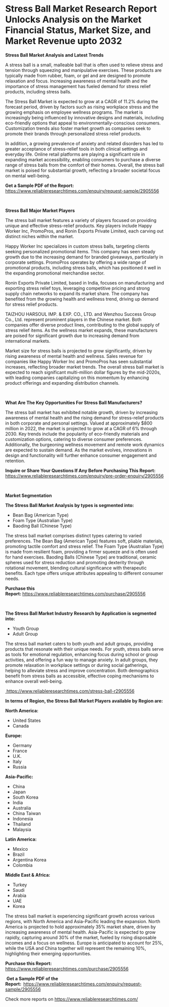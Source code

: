 <p><h1>Stress Ball Market Research Report Unlocks Analysis on the Market Financial Status, Market Size, and Market Revenue upto 2032</h1></p><p><strong>Stress Ball Market Analysis and Latest Trends</strong></p>
<p><p>A stress ball is a small, malleable ball that is often used to relieve stress and tension through squeezing and manipulative exercises. These products are typically made from rubber, foam, or gel and are designed to promote relaxation and focus. Increasing awareness of mental health and the importance of stress management has fueled demand for stress relief products, including stress balls.</p><p>The Stress Ball Market is expected to grow at a CAGR of 11.2% during the forecast period, driven by factors such as rising workplace stress and the growing emphasis on employee wellness programs. The market is increasingly being influenced by innovative designs and materials, including eco-friendly options that appeal to environmentally-conscious consumers. Customization trends also foster market growth as companies seek to promote their brands through personalized stress relief products.</p><p>In addition, a growing prevalence of anxiety and related disorders has led to greater acceptance of stress-relief tools in both clinical settings and everyday life. Online retail platforms are playing a significant role in expanding market accessibility, enabling consumers to purchase a diverse range of stress balls from the comfort of their homes. Overall, the stress ball market is poised for substantial growth, reflecting a broader societal focus on mental well-being.</p></p>
<p><strong>Get a Sample PDF of the Report:&nbsp;</strong> <a href="https://www.reliableresearchtimes.com/enquiry/request-sample/2905556?utm_campaign=2117&utm_medium=2&utm_source=Github&utm_content=ia&utm_term=12032025&utm_id=stress-ball">https://www.reliableresearchtimes.com/enquiry/request-sample/2905556</a></p>
<p>&nbsp;</p>
<p><strong>Stress Ball Major Market Players</strong></p>
<p><p>The stress ball market features a variety of players focused on providing unique and effective stress-relief products. Key players include Happy Worker Inc, PromoPros, and Ronin Exports Private Limited, each carving out distinct niches within the market.</p><p>Happy Worker Inc specializes in custom stress balls, targeting clients seeking personalized promotional items. This company has seen steady growth due to the increasing demand for branded giveaways, particularly in corporate settings. PromoPros operates by offering a wide range of promotional products, including stress balls, which has positioned it well in the expanding promotional merchandise sector.</p><p>Ronin Exports Private Limited, based in India, focuses on manufacturing and exporting stress relief toys, leveraging competitive pricing and strong supply chain networks to expand its market share. The company has benefited from the growing health and wellness trend, driving up demand for stress relief products.</p><p>TAIZHOU HARSOUL IMP. & EXP. CO., LTD. and Wenzhou Success Group Co., Ltd. represent prominent players in the Chinese market. Both companies offer diverse product lines, contributing to the global supply of stress relief items. As the wellness market expands, these manufacturers are poised for significant growth due to increasing demand from international markets.</p><p>Market size for stress balls is projected to grow significantly, driven by rising awareness of mental health and wellness. Sales revenue for companies like Happy Worker Inc and PromoPros has seen substantial increases, reflecting broader market trends. The overall stress ball market is expected to reach significant multi-million dollar figures by the mid-2020s, with leading companies capitalizing on this momentum by enhancing product offerings and expanding distribution channels.</p></p>
<p>&nbsp;</p>
<p><strong>What Are The Key Opportunities For Stress Ball Manufacturers?</strong></p>
<p><p>The stress ball market has exhibited notable growth, driven by increasing awareness of mental health and the rising demand for stress-relief products in both corporate and personal settings. Valued at approximately $800 million in 2022, the market is projected to grow at a CAGR of 6% through 2030. Key trends include the popularity of eco-friendly materials and customization options, catering to diverse consumer preferences. Additionally, the burgeoning wellness movement and remote work dynamics are expected to sustain demand. As the market evolves, innovations in design and functionality will further enhance consumer engagement and retention.</p></p>
<p><strong>Inquire or Share Your Questions If Any Before Purchasing This Report:</strong> <a href="https://www.reliableresearchtimes.com/enquiry/pre-order-enquiry/2905556?utm_campaign=2117&utm_medium=2&utm_source=Github&utm_content=ia&utm_term=12032025&utm_id=stress-ball">https://www.reliableresearchtimes.com/enquiry/pre-order-enquiry/2905556</a></p>
<p>&nbsp;</p>
<p><strong>Market Segmentation</strong></p>
<p><strong>The Stress Ball Market Analysis by types is segmented into:</strong></p>
<p><ul><li>Bean Bag (American Type)</li><li>Foam Type (Australian Type)</li><li>Baoding Ball (Chinese Type)</li></ul></p>
<p><p>The stress ball market comprises distinct types catering to varied preferences. The Bean Bag (American Type) features soft, pliable materials, promoting tactile comfort and stress relief. The Foam Type (Australian Type) is made from resilient foam, providing a firmer squeeze and is often used for hand exercises. Baoding Balls (Chinese Type) are traditional, ceramic spheres used for stress reduction and promoting dexterity through rotational movement, blending cultural significance with therapeutic benefits. Each type offers unique attributes appealing to different consumer needs.</p></p>
<p><strong>Purchase this Report:&nbsp;</strong><a href="https://www.reliableresearchtimes.com/purchase/2905556?utm_campaign=2117&utm_medium=2&utm_source=Github&utm_content=ia&utm_term=12032025&utm_id=stress-ball">https://www.reliableresearchtimes.com/purchase/2905556</a></p>
<p>&nbsp;</p>
<p><strong>The Stress Ball Market Industry Research by Application is segmented into:</strong></p>
<p><ul><li>Youth Group</li><li>Adult Group</li></ul></p>
<p><p>The stress ball market caters to both youth and adult groups, providing products that resonate with their unique needs. For youth, stress balls serve as tools for emotional regulation, enhancing focus during school or group activities, and offering a fun way to manage anxiety. In adult groups, they promote relaxation in workplace settings or during social gatherings, helping to alleviate stress and improve concentration. Both demographics benefit from stress balls as accessible, effective coping mechanisms to enhance overall well-being.</p></p>
<p><a href="https://www.reliableresearchtimes.com/stress-ball-r2905556?utm_campaign=2117&utm_medium=2&utm_source=Github&utm_content=ia&utm_term=12032025&utm_id=stress-ball">&nbsp;https://www.reliableresearchtimes.com/stress-ball-r2905556</a></p>
<p><strong>In terms of Region, the Stress Ball Market Players available by Region are:</strong></p>
<p>
    <p> <strong> North America: </strong>
        <ul>
            <li>United States</li>
            <li>Canada</li>
        </ul>
        </p> 
    <p> <strong> Europe: </strong>
        <ul>
            <li>Germany</li>
            <li>France</li>
            <li>U.K.</li>
            <li>Italy</li>
            <li>Russia</li>
        </ul>
        </p> 
    <p> <strong> Asia-Pacific: </strong>
        <ul>
            <li>China</li>
            <li>Japan</li>
            <li>South Korea</li>
            <li>India</li>
            <li>Australia</li>
            <li>China Taiwan</li>
            <li>Indonesia</li>
            <li>Thailand</li>
            <li>Malaysia</li>
        </ul>
        </p> 
    <p> <strong> Latin America: </strong>
        <ul>
            <li>Mexico</li>
            <li>Brazil</li>
            <li>Argentina Korea</li>
            <li>Colombia</li>
        </ul>
        </p> 
    <p> <strong> Middle East & Africa: </strong>
        <ul>
            <li>Turkey</li>
            <li>Saudi</li>
            <li>Arabia</li>
            <li>UAE</li>
            <li>Korea</li>
        </ul>
    </p>
    </p>
<p><p>The stress ball market is experiencing significant growth across various regions, with North America and Asia-Pacific leading the expansion. North America is projected to hold approximately 35% market share, driven by increasing awareness of mental health. Asia-Pacific is expected to grow rapidly, capturing around 30% of the market, fueled by rising disposable incomes and a focus on wellness. Europe is anticipated to account for 25%, while the USA and China together will represent the remaining 10%, highlighting their emerging opportunities.</p></p>
<p><strong>Purchase this Report: </strong><a href="https://www.reliableresearchtimes.com/purchase/2905556?utm_campaign=2117&utm_medium=2&utm_source=Github&utm_content=ia&utm_term=12032025&utm_id=stress-ball">https://www.reliableresearchtimes.com/purchase/2905556</a></p>
<p>&nbsp;<strong>Get a Sample PDF of the Report:&nbsp;&nbsp;</strong><a href="https://www.reliableresearchtimes.com/enquiry/request-sample/2905556?utm_campaign=2117&utm_medium=2&utm_source=Github&utm_content=ia&utm_term=12032025&utm_id=stress-ball">https://www.reliableresearchtimes.com/enquiry/request-sample/2905556</a></p>
<p><strong></strong></p>
<p>Check more reports on <a href="https://www.reliableresearchtimes.com/?utm_campaign=2117&utm_medium=2&utm_source=Github&utm_content=ia&utm_term=12032025&utm_id=stress-ball">https://www.reliableresearchtimes.com/</a></p>